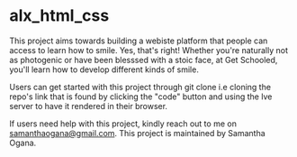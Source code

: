 # alx_html_css
This project aims towards building a webiste platform that people can access to learn how to smile. Yes, that's right! Whether you're naturally not as photogenic or have been blesssed with a stoic face, at Get Schooled, you'll learn how to develop different kinds of smile. 

Users can get started with this project through git clone i.e cloning the repo's link that is found by clicking the "code" button and using the lve server to have it rendered in their browser.

If users need help with this project, kindly reach out to me on samanthaogana@gmail.com. This project is maintained by Samantha Ogana.